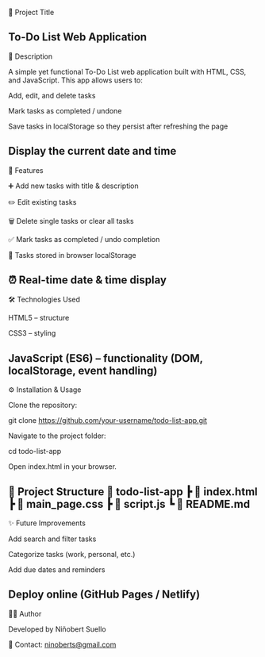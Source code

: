 📌 Project Title

To-Do List Web Application
-----------------------------------------------------------------------------------
📖 Description

A simple yet functional To-Do List web application built with HTML, CSS, and JavaScript.
This app allows users to:

Add, edit, and delete tasks

Mark tasks as completed / undone

Save tasks in localStorage so they persist after refreshing the page

Display the current date and time
-----------------------------------------------------------------------------------
🚀 Features

➕ Add new tasks with title & description

✏️ Edit existing tasks

🗑️ Delete single tasks or clear all tasks

✅ Mark tasks as completed / undo completion

💾 Tasks stored in browser localStorage

⏰ Real-time date & time display
-----------------------------------------------------------------------------------
🛠️ Technologies Used

HTML5 – structure

CSS3 – styling

JavaScript (ES6) – functionality (DOM, localStorage, event handling)
-----------------------------------------------------------------------------------
⚙️ Installation & Usage

Clone the repository:

git clone https://github.com/your-username/todo-list-app.git


Navigate to the project folder:

cd todo-list-app


Open index.html in your browser.

📂 Project Structure
📁 todo-list-app
 ┣ 📄 index.html
 ┣ 📄 main_page.css
 ┣ 📄 script.js
 ┗ 📄 README.md
-----------------------------------------------------------------------------------
✨ Future Improvements

 Add search and filter tasks

 Categorize tasks (work, personal, etc.)

 Add due dates and reminders

 Deploy online (GitHub Pages / Netlify)
-----------------------------------------------------------------------------------
👨‍💻 Author

Developed by Niñobert Suello

📧 Contact: ninoberts@gmail.com

